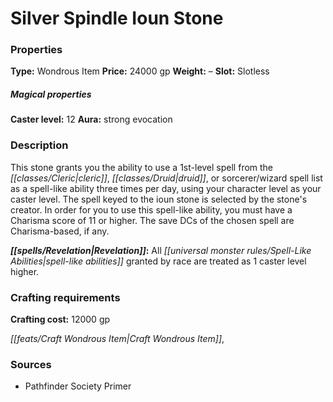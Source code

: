 ﻿---
Title: "Silver Spindle Ioun Stone"
Type: "Wondrous Item"
Price: "24000 gp"
Weight: "–"
Slot: "Slotless"
Caster level: "12"
Aura: "strong evocation"
Description: |
  "This stone grants you the ability to use a 1st-level spell from the cleric, druid, or sorcerer/wizard spell list as a spell-like ability three times per day, using your character level as your caster level. The spell keyed to the _ioun stone_ is selected by the stone's creator. In order for you to use this spell-like ability, you must have a Charisma score of 11 or higher. The save DCs of the chosen spell are Charisma-based, if any.
  **Revelation:** All spell-like abilities granted by race are treated as 1 caster level higher."
Crafting cost: "12000 gp"
Sources: "['Pathfinder Society Primer']"
---

# Silver Spindle Ioun Stone

### Properties

**Type:** Wondrous Item **Price:** 24000 gp **Weight:** – **Slot:** Slotless

##### Magical properties

**Caster level:** 12 **Aura:** strong evocation

### Description

This stone grants you the ability to use a 1st-level spell from the _[[classes/Cleric|cleric]]_, _[[classes/Druid|druid]]_, or sorcerer/wizard spell list as a spell-like ability three times per day, using your character level as your caster level. The spell keyed to the ioun stone is selected by the stone's creator. In order for you to use this spell-like ability, you must have a Charisma score of 11 or higher. The save DCs of the chosen spell are Charisma-based, if any.

**_[[spells/Revelation|Revelation]]_:** All _[[universal monster rules/Spell-Like Abilities|spell-like abilities]]_ granted by race are treated as 1 caster level higher.

### Crafting requirements

**Crafting cost:** 12000 gp

_[[feats/Craft Wondrous Item|Craft Wondrous Item]]_,

### Sources

* Pathfinder Society Primer